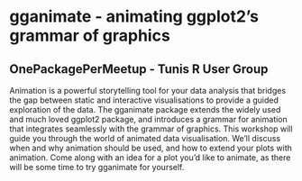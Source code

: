 
<!-- README.md is generated from README.Rmd. Please edit that file -->

# gganimate - animating ggplot2’s grammar of graphics

## OnePackagePerMeetup - Tunis R User Group

Animation is a powerful storytelling tool for your data analysis that
bridges the gap between static and interactive visualisations to provide
a guided exploration of the data. The gganimate package extends the
widely used and much loved ggplot2 package, and introduces a grammar for
animation that integrates seamlessly with the grammar of graphics. This
workshop will guide you through the world of animated data
visualisation. We’ll discuss when and why animation should be used, and
how to extend your plots with animation. Come along with an idea for a
plot you’d like to animate, as there will be some time to try gganimate
for yourself.
